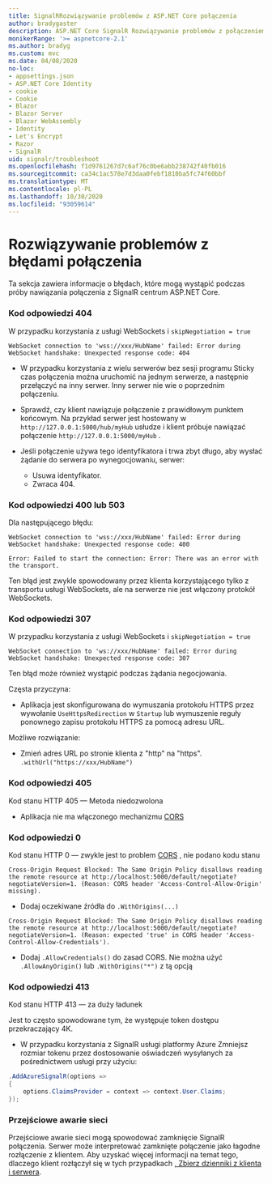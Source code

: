 ```yaml
---
title: SignalRRozwiązywanie problemów z ASP.NET Core połączenia
author: bradygaster
description: ASP.NET Core SignalR Rozwiązywanie problemów z połączeniem.
monikerRange: '>= aspnetcore-2.1'
ms.author: bradyg
ms.custom: mvc
ms.date: 04/08/2020
no-loc:
- appsettings.json
- ASP.NET Core Identity
- cookie
- Cookie
- Blazor
- Blazor Server
- Blazor WebAssembly
- Identity
- Let's Encrypt
- Razor
- SignalR
uid: signalr/troubleshoot
ms.openlocfilehash: f1d9761267d7c6af76c0be6abb238742f40fb016
ms.sourcegitcommit: ca34c1ac578e7d3daa0febf1810ba5fc74f60bbf
ms.translationtype: MT
ms.contentlocale: pl-PL
ms.lasthandoff: 10/30/2020
ms.locfileid: "93059614"
---
```

# <a name="troubleshoot-connection-errors"></a>Rozwiązywanie problemów z błędami połączenia

Ta sekcja zawiera informacje o błędach, które mogą wystąpić podczas próby nawiązania połączenia z SignalR centrum ASP.NET Core.

### <a name="response-code-404"></a>Kod odpowiedzi 404

W przypadku korzystania z usługi WebSockets i `skipNegotiation = true`
```log
WebSocket connection to 'wss://xxx/HubName' failed: Error during WebSocket handshake: Unexpected response code: 404
```

* W przypadku korzystania z wielu serwerów bez sesji programu Sticky czas połączenia można uruchomić na jednym serwerze, a następnie przełączyć na inny serwer. Inny serwer nie wie o poprzednim połączeniu.
* Sprawdź, czy klient nawiązuje połączenie z prawidłowym punktem końcowym. Na przykład serwer jest hostowany w `http://127.0.0.1:5000/hub/myHub` usłudze i klient próbuje nawiązać połączenie `http://127.0.0.1:5000/myHub` .
* Jeśli połączenie używa tego identyfikatora i trwa zbyt długo, aby wysłać żądanie do serwera po wynegocjowaniu, serwer:

  * Usuwa identyfikator.
  * Zwraca 404.

### <a name="response-code-400-or-503"></a>Kod odpowiedzi 400 lub 503

Dla następującego błędu:

```log
WebSocket connection to 'wss://xxx/HubName' failed: Error during WebSocket handshake: Unexpected response code: 400

Error: Failed to start the connection: Error: There was an error with the transport.
```

Ten błąd jest zwykle spowodowany przez klienta korzystającego tylko z transportu usługi WebSockets, ale na serwerze nie jest włączony protokół WebSockets.

### <a name="response-code-307"></a>Kod odpowiedzi 307

W przypadku korzystania z usługi WebSockets i `skipNegotiation = true`
```log
WebSocket connection to 'ws://xxx/HubName' failed: Error during WebSocket handshake: Unexpected response code: 307
```

Ten błąd może również wystąpić podczas żądania negocjowania.

Częsta przyczyna:
* Aplikacja jest skonfigurowana do wymuszania protokołu HTTPS przez wywołanie `UseHttpsRedirection` w `Startup` lub wymuszenie reguły ponownego zapisu protokołu HTTPS za pomocą adresu URL.

Możliwe rozwiązanie:
* Zmień adres URL po stronie klienta z "http" na "https". `.withUrl("https://xxx/HubName")`

### <a name="response-code-405"></a>Kod odpowiedzi 405

Kod stanu HTTP 405 — Metoda niedozwolona

* Aplikacja nie ma włączonego mechanizmu [CORS](xref:signalr/security#cross-origin-resource-sharing)

### <a name="response-code-0"></a>Kod odpowiedzi 0

Kod stanu HTTP 0 — zwykle jest to problem [CORS](xref:signalr/security#cross-origin-resource-sharing) , nie podano kodu stanu

```log
Cross-Origin Request Blocked: The Same Origin Policy disallows reading the remote resource at http://localhost:5000/default/negotiate?negotiateVersion=1. (Reason: CORS header 'Access-Control-Allow-Origin' missing).
```

* Dodaj oczekiwane źródła do `.WithOrigins(...)`

```log
Cross-Origin Request Blocked: The Same Origin Policy disallows reading the remote resource at http://localhost:5000/default/negotiate?negotiateVersion=1. (Reason: expected 'true' in CORS header 'Access-Control-Allow-Credentials').
```

* Dodaj `.AllowCredentials()` do zasad CORS. Nie można użyć `.AllowAnyOrigin()` lub `.WithOrigins("*")` z tą opcją

### <a name="response-code-413"></a>Kod odpowiedzi 413

Kod stanu HTTP 413 — za duży ładunek

Jest to często spowodowane tym, że występuje token dostępu przekraczający 4K.

* W przypadku korzystania z SignalR usługi platformy Azure Zmniejsz rozmiar tokenu przez dostosowanie oświadczeń wysyłanych za pośrednictwem usługi przy użyciu:
```csharp
.AddAzureSignalR(options =>
{
    options.ClaimsProvider = context => context.User.Claims;
});
```

### <a name="transient-network-failures"></a>Przejściowe awarie sieci

Przejściowe awarie sieci mogą spowodować zamknięcie SignalR połączenia. Serwer może interpretować zamknięte połączenie jako łagodne rozłączenie z klientem. Aby uzyskać więcej informacji na temat tego, dlaczego klient rozłączył się w tych przypadkach [, Zbierz dzienniki z klienta i serwera](xref:signalr/diagnostics).